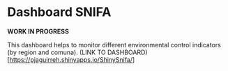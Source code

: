 Dashboard SNIFA
================

**WORK IN PROGRESS**

This dashboard helps to monitor different environmental control indicators (by region and comuna). (LINK TO DASHBOARD)\[<https://pjaguirreh.shinyapps.io/ShinySnifa/>\]
